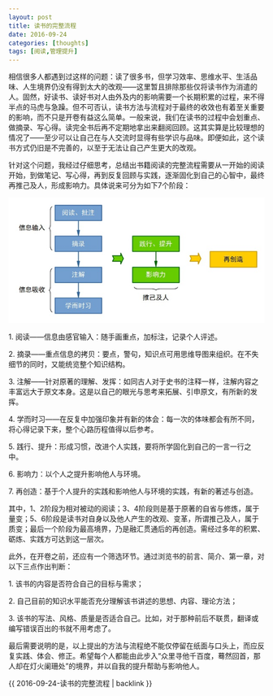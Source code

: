 ```yaml
---
layout: post
title: 读书的完整流程
date: 2016-09-24
categories: [thoughts]
tags: [阅读,管理提升]
---
```


相信很多人都遇到过这样的问题：读了很多书，但学习效率、思维水平、生活品味、人生境界仍没有得到太大的改观——这里暂且排除那些仅将读书作为消遣的人。固然，好读书、读好书对人由外及内的影响需要一个长期积累的过程，来不得半点的马虎与急躁。但不可否认，读书方法与流程对于最终的收效也有着至关重要的影响，而不只是开卷有益这么简单。一般来说，我们在读书的过程中会划重点、做摘录、写心得。读完全书后再不定期地拿出来翻阅回顾。这其实算是比较理想的情况了——至少可以让自己在与人交流时显得有些学识与品味。即便如此，这个读书方式仍旧是不完善的，以至于无法让自己产生更大的改观。

针对这个问题，我经过仔细思考，总结出书籍阅读的完整流程需要从一开始的阅读开始，到做笔记、写心得，再到反复回顾与实践，逐渐固化到自己的心智中，最终再推己及人，形成影响力。具体说来可分为如下7个阶段：

![](/figures/p37496298.jpg)

1\. 阅读——信息由感官输入：随手画重点，加标注，记录个人评述。

2\. 摘录——重点信息的拷贝：要点，警句，知识点可用思维导图来组织。在不失细节的同时，又能统览整个知识结构。

3\. 注解——针对原著的理解、发挥：如同古人对于史书的注释一样，注解内容之丰富远大于原文本身。这是以自己的眼光与思考来拓展、引申原文，有所新的发挥。

4\. 学而时习——在反复中加强印象并有新的体会：每一次的体味都会有所不同，将心得记录下来，整个心路历程值得以后参考。

5\. 践行、提升：形成习惯，改进个人实践，要将所学固化到自己的一言一行之中。

6\. 影响力：以个人之提升影响他人与环境。

7\. 再创造：基于个人提升的实践和影响他人与环境的实践，有新的著述与创造。

其中，1、2阶段为相对被动的阅读；3、4阶段则是基于原著的自省与修炼，属于量变；5、6阶段是读书对自身以及他人产生的改观、变革，所谓推己及人，属于质变；最后一个阶段为最高境界，乃是融汇贯通后的再创造。需经过多年的积累、砺炼、实践方可达到这一层次。

此外，在开卷之前，还应有一个筛选环节。通过浏览书的前言、简介、第一章，对以下三点作出判断：

1\. 该书的内容是否符合自己的目标与需求；

2\. 自己目前的知识水平能否充分理解该书讲述的思想、内容、理论方法；

3\. 该书的写法、风格、质量是否适合自己。比如，对于那种前后不联贯，翻译或编写错误百出的书就不用考虑了。

最后需要说明的是，以上提出的方法与流程绝不能仅停留在纸面与口头上，而应反复实践、体会、修正。希望每个人都能由此步入“众里寻他千百度，蓦然回首，那人却在灯火阑珊处”的境界，并以自我的提升帮助与影响他人。

{{ 2016-09-24-读书的完整流程 | backlink }}
